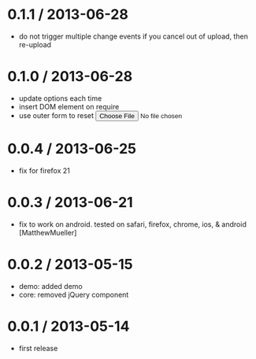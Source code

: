 
0.1.1 / 2013-06-28
==================

  * do not trigger multiple change events if you cancel out of upload, then re-upload

0.1.0 / 2013-06-28
==================

  * update options each time
  * insert DOM element on require
  * use outer form to reset <input type=file>

0.0.4 / 2013-06-25
==================

  * fix for firefox 21

0.0.3 / 2013-06-21
==================

  * fix to work on android. tested on safari, firefox, chrome, ios, & android [MatthewMueller]

0.0.2 / 2013-05-15
==================

  * demo: added demo
  * core: removed jQuery component

0.0.1 / 2013-05-14
==================

  * first release
